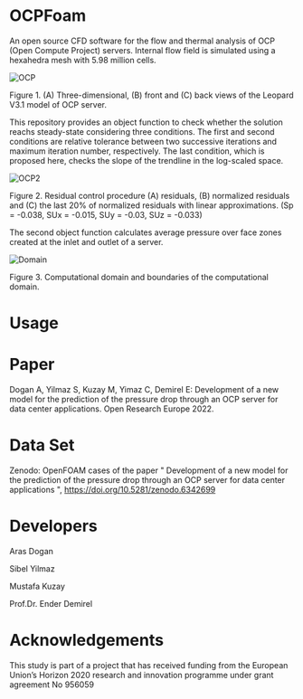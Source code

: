 # OCPFoam
An open source CFD software for the flow and thermal analysis of OCP (Open Compute Project) servers. Internal flow field is simulated using a hexahedra mesh with 5.98 million cells.

![OCP](https://user-images.githubusercontent.com/89465885/164973779-05e188ba-f645-4e2c-a579-e36468c17234.jpg)

Figure 1. (A) Three-dimensional, (B) front and (C) back views of the Leopard V3.1 model of OCP server.  

This repository provides an object function to check whether the solution reachs steady-state considering three conditions. The first and second conditions are relative tolerance between two successive iterations and maximum iteration number, respectively. The last condition, which is proposed here, checks the slope of the trendline in the log-scaled space. 

![OCP2](https://user-images.githubusercontent.com/89465885/164973808-08815c7c-c071-48c6-bfb6-f27ca39dc4e1.jpg)

Figure 2. Residual control procedure (A) residuals, (B) normalized residuals and (C) the last 20% of normalized residuals with linear approximations. (Sp = -0.038, SUx = -0.015, SUy = -0.03, SUz = -0.033)

The second object function calculates  average pressure over face zones created at the inlet and outlet of a server. 

![Domain](https://user-images.githubusercontent.com/30440239/165032510-35682979-b377-4219-b1f6-ebb65aa6e8a1.png)

Figure 3. Computational domain and boundaries of the computational domain.

# Usage

# Paper
Dogan A, Yilmaz S, Kuzay M, Yimaz C, Demirel E: Development of a new model for the prediction of the pressure drop through an OCP server for data center applications. Open Research Europe 2022.

# Data Set
Zenodo: OpenFOAM cases of the paper " Development of a new model for the prediction of the pressure drop through an OCP server for data center applications ", https://doi.org/10.5281/zenodo.6342699

# Developers

Aras Dogan

Sibel Yilmaz

Mustafa Kuzay

Prof.Dr. Ender Demirel

# Acknowledgements
This study is part of a project that has received funding from the European Union’s Horizon 2020 research and innovation programme under grant agreement No 956059
